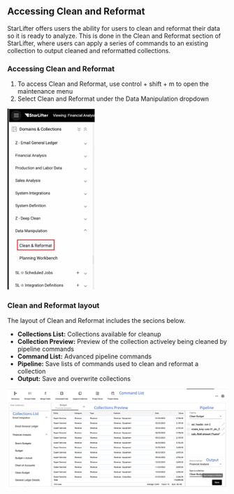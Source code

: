 ## Accessing Clean and Reformat
StarLifter offers users the ability for users to clean and reformat their data so it is ready to analyze. This is done in the Clean and Reformat section of StarLifter, where users can apply a series of commands to an existing collection to output cleaned and reformatted collections.

### Accessing Clean and Reformat
1. To access Clean and Reformat, use control + shift + m to open the maintenance menu
2. Select Clean and Reformat under the Data Manipulation dropdown

<img src="../assets/access_clean_and_reformat_matt.png"  style="width:200px" class="border"></img>


### Clean and Reformat layout
The layout of Clean and Reformat includes the secions below.

* **Collections List:** Collections available for cleanup
* **Collection Preview:** Preview of the collection activeley being cleaned by pipeline commands
* **Command List:** Advanced pipeline commands
* **Pipeline:**  Save lists of commands used to clean and reformat a collection
* **Output:** Save and overwrite collections

<img src="../assets/pipeline_layout_matt.png"  style="width:800px" class="border"></img>
